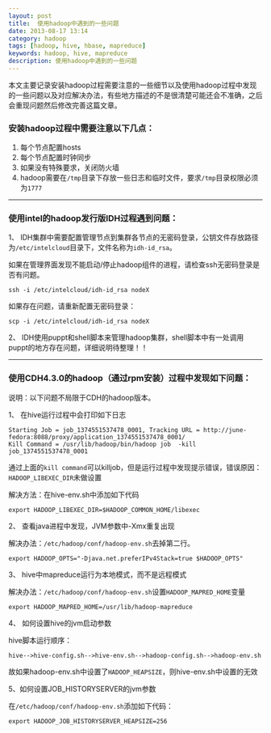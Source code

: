 ```yaml
---
layout: post
title:  使用hadoop中遇到的一些问题
date: 2013-08-17 13:14
category: hadoop
tags: [hadoop, hive, hbase, mapreduce]
keywords: hadoop, hive, mapreduce
description: 使用hadoop中遇到的一些问题
---
```


本文主要记录安装hadoop过程需要注意的一些细节以及使用hadoop过程中发现的一些问题以及对应解决办法，有些地方描述的不是很清楚可能还会不准确，之后会重现问题然后修改完善这篇文章。

### 安装hadoop过程中需要注意以下几点：

1. 每个节点配置hosts
2. 每个节点配置时钟同步
3. 如果没有特殊要求，关闭防火墙
4. hadoop需要在`/tmp`目录下存放一些日志和临时文件，要求`/tmp`目录权限必须为`1777`

---

### 使用intel的hadoop发行版IDH过程遇到问题：

1、 IDH集群中需要配置管理节点到集群各节点的无密码登录，公钥文件存放路径为`/etc/intelcloud`目录下，文件名称为`idh-id_rsa`。

如果在管理界面发现不能启动/停止hadoop组件的进程，请检查ssh无密码登录是否有问题。

	ssh -i /etc/intelcloud/idh-id_rsa nodeX

如果存在问题，请重新配置无密码登录：

	scp -i /etc/intelcloud/idh-id_rsa nodeX

2、 IDH使用puppt和shell脚本来管理hadoop集群，shell脚本中有一处调用puppt的地方存在问题，详细说明待整理！！

---

### 使用CDH4.3.0的hadoop（通过rpm安装）过程中发现如下问题：

说明：以下问题不局限于CDH的hadoop版本。

1、 在hive运行过程中会打印如下日志

	Starting Job = job_1374551537478_0001, Tracking URL = http://june-fedora:8088/proxy/application_1374551537478_0001/
	Kill Command = /usr/lib/hadoop/bin/hadoop job  -kill job_1374551537478_0001

通过上面的`kill command`可以killjob，但是运行过程中发现提示错误，错误原因：`HADOOP_LIBEXEC_DIR`未做设置

解决方法：在hive-env.sh中添加如下代码

	export HADOOP_LIBEXEC_DIR=$HADOOP_COMMON_HOME/libexec

2、 查看java进程中发现，JVM参数中-Xmx重复出现

解决办法：`/etc/hadoop/conf/hadoop-env.sh`去掉第二行。

	export HADOOP_OPTS="-Djava.net.preferIPv4Stack=true $HADOOP_OPTS"

3、 hive中mapreduce运行为本地模式，而不是远程模式

解决办法：`/etc/hadoop/conf/hadoop-env.sh`设置`HADOOP_MAPRED_HOME`变量

	export HADOOP_MAPRED_HOME=/usr/lib/hadoop-mapreduce

4、 如何设置hive的jvm启动参数

hive脚本运行顺序：

	hive-->hive-config.sh-->hive-env.sh-->hadoop-config.sh-->hadoop-env.sh

故如果hadoop-env.sh中设置了`HADOOP_HEAPSIZE`，则hive-env.sh中设置的无效

5、如何设置JOB_HISTORYSERVER的jvm参数

在`/etc/hadoop/conf/hadoop-env.sh`添加如下代码：

	export HADOOP_JOB_HISTORYSERVER_HEAPSIZE=256






